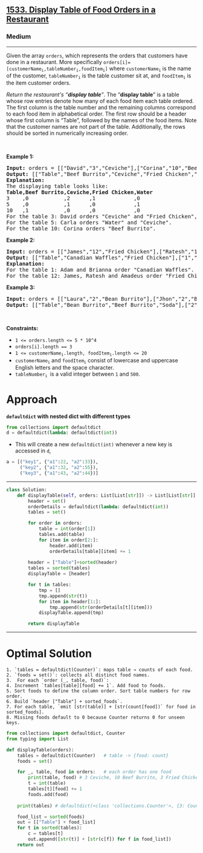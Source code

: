 <h2><a href="https://leetcode.com/problems/display-table-of-food-orders-in-a-restaurant">1533. Display Table of Food Orders in a Restaurant</a></h2><h3>Medium</h3><hr><p>Given&nbsp;the array <code>orders</code>, which represents the orders that customers have done in a restaurant. More specifically&nbsp;<code>orders[i]=[customerName<sub>i</sub>,tableNumber<sub>i</sub>,foodItem<sub>i</sub>]</code> where <code>customerName<sub>i</sub></code> is the name of the customer, <code>tableNumber<sub>i</sub></code>&nbsp;is the table customer sit at, and <code>foodItem<sub>i</sub></code>&nbsp;is the item customer orders.</p>

<p><em>Return the restaurant&#39;s &ldquo;<strong>display table</strong>&rdquo;</em>. The &ldquo;<strong>display table</strong>&rdquo; is a table whose row entries denote how many of each food item each table ordered. The first column is the table number and the remaining columns correspond to each food item in alphabetical order. The first row should be a header whose first column is &ldquo;Table&rdquo;, followed by the names of the food items. Note that the customer names are not part of the table. Additionally, the rows should be sorted in numerically increasing order.</p>

<p>&nbsp;</p>
<p><strong class="example">Example 1:</strong></p>

<pre>
<strong>Input:</strong> orders = [[&quot;David&quot;,&quot;3&quot;,&quot;Ceviche&quot;],[&quot;Corina&quot;,&quot;10&quot;,&quot;Beef Burrito&quot;],[&quot;David&quot;,&quot;3&quot;,&quot;Fried Chicken&quot;],[&quot;Carla&quot;,&quot;5&quot;,&quot;Water&quot;],[&quot;Carla&quot;,&quot;5&quot;,&quot;Ceviche&quot;],[&quot;Rous&quot;,&quot;3&quot;,&quot;Ceviche&quot;]]
<strong>Output:</strong> [[&quot;Table&quot;,&quot;Beef Burrito&quot;,&quot;Ceviche&quot;,&quot;Fried Chicken&quot;,&quot;Water&quot;],[&quot;3&quot;,&quot;0&quot;,&quot;2&quot;,&quot;1&quot;,&quot;0&quot;],[&quot;5&quot;,&quot;0&quot;,&quot;1&quot;,&quot;0&quot;,&quot;1&quot;],[&quot;10&quot;,&quot;1&quot;,&quot;0&quot;,&quot;0&quot;,&quot;0&quot;]] 
<strong>Explanation:
</strong>The displaying table looks like:
<strong>Table,Beef Burrito,Ceviche,Fried Chicken,Water</strong>
3    ,0           ,2      ,1            ,0
5    ,0           ,1      ,0            ,1
10   ,1           ,0      ,0            ,0
For the table 3: David orders &quot;Ceviche&quot; and &quot;Fried Chicken&quot;, and Rous orders &quot;Ceviche&quot;.
For the table 5: Carla orders &quot;Water&quot; and &quot;Ceviche&quot;.
For the table 10: Corina orders &quot;Beef Burrito&quot;. 
</pre>

<p><strong class="example">Example 2:</strong></p>

<pre>
<strong>Input:</strong> orders = [[&quot;James&quot;,&quot;12&quot;,&quot;Fried Chicken&quot;],[&quot;Ratesh&quot;,&quot;12&quot;,&quot;Fried Chicken&quot;],[&quot;Amadeus&quot;,&quot;12&quot;,&quot;Fried Chicken&quot;],[&quot;Adam&quot;,&quot;1&quot;,&quot;Canadian Waffles&quot;],[&quot;Brianna&quot;,&quot;1&quot;,&quot;Canadian Waffles&quot;]]
<strong>Output:</strong> [[&quot;Table&quot;,&quot;Canadian Waffles&quot;,&quot;Fried Chicken&quot;],[&quot;1&quot;,&quot;2&quot;,&quot;0&quot;],[&quot;12&quot;,&quot;0&quot;,&quot;3&quot;]] 
<strong>Explanation:</strong> 
For the table 1: Adam and Brianna order &quot;Canadian Waffles&quot;.
For the table 12: James, Ratesh and Amadeus order &quot;Fried Chicken&quot;.
</pre>

<p><strong class="example">Example 3:</strong></p>

<pre>
<strong>Input:</strong> orders = [[&quot;Laura&quot;,&quot;2&quot;,&quot;Bean Burrito&quot;],[&quot;Jhon&quot;,&quot;2&quot;,&quot;Beef Burrito&quot;],[&quot;Melissa&quot;,&quot;2&quot;,&quot;Soda&quot;]]
<strong>Output:</strong> [[&quot;Table&quot;,&quot;Bean Burrito&quot;,&quot;Beef Burrito&quot;,&quot;Soda&quot;],[&quot;2&quot;,&quot;1&quot;,&quot;1&quot;,&quot;1&quot;]]
</pre>

<p>&nbsp;</p>
<p><strong>Constraints:</strong></p>

<ul>
	<li><code>1 &lt;=&nbsp;orders.length &lt;= 5 * 10^4</code></li>
	<li><code>orders[i].length == 3</code></li>
	<li><code>1 &lt;= customerName<sub>i</sub>.length, foodItem<sub>i</sub>.length &lt;= 20</code></li>
	<li><code>customerName<sub>i</sub></code> and <code>foodItem<sub>i</sub></code> consist of lowercase and uppercase English letters and the space character.</li>
	<li><code>tableNumber<sub>i</sub>&nbsp;</code>is a valid integer between <code>1</code> and <code>500</code>.</li>

</ul>

# Approach 
**`defaultdict` with nested dict with different types**
```python
from collections import defaultdict
d = defaultdict(lambda: defaultdict(int))
```
* This will create a new `defaultdict(int)` whenever a new key is accessed in `d`, 

```python
a = [("key1", {"a1":22, "a2":33}),
     ("key2", {"a1":32, "a2":55}),
     ("key3", {"a1":43, "a2":44})]
```
---

```python
class Solution:
    def displayTable(self, orders: List[List[str]]) -> List[List[str]]:
        header = set()
        orderDetails = defaultdict(lambda: defaultdict(int))
        tables = set()

        for order in orders:
            table = int(order[1])
            tables.add(table)
            for item in order[2:]:
                header.add(item)
                orderDetails[table][item] += 1
        
        header = ["Table"]+sorted(header)
        tables = sorted(tables)
        displayTable = [header]

        for t in tables:
            tmp = []
            tmp.append(str(t))
            for item in header[1:]:
                tmp.append(str(orderDetails[t][item]))
            displayTable.append(tmp)

        return displayTable 
```
---
# Optimal Solution 
	1. `tables = defaultdict(Counter)`: maps table → counts of each food.
	2. `foods = set()`: collects all distinct food names.
	3.	For each `order (_, table, food)`:
	4. Increment `tables[table][food] += 1`. Add food to foods.
	5. Sort foods to define the column order. Sort table numbers for row order.
	6. Build `header ["Table"] + sorted_foods`.
	7. For each table, `emit [str(table)] + [str(count[food])` for food in sorted_foods].
	8. Missing foods default to 0 because Counter returns 0 for unseen keys.
	
```python
from collections import defaultdict, Counter
from typing import List

def displayTable(orders):
    tables = defaultdict(Counter)   # table -> {food: count}
    foods = set()

    for _, table, food in orders:   # each order has one food
        print(table, food) # 3 Ceviche, 10 Beef Burrito, 3 Fried Chicken, 5 Ceviche
        t = int(table)
        tables[t][food] += 1
        foods.add(food)
    
    print(tables) # defaultdict(<class 'collections.Counter'>, {3: Counter({'Ceviche': 2, 'Fried Chicken': 1}), 10: Counter({'Beef Burrito': 1}), 5: Counter({'Water': 1, 'Ceviche': 1})})

    food_list = sorted(foods)
    out = [["Table"] + food_list]
    for t in sorted(tables):
        c = tables[t]
        out.append([str(t)] + [str(c[f]) for f in food_list])
    return out
```
